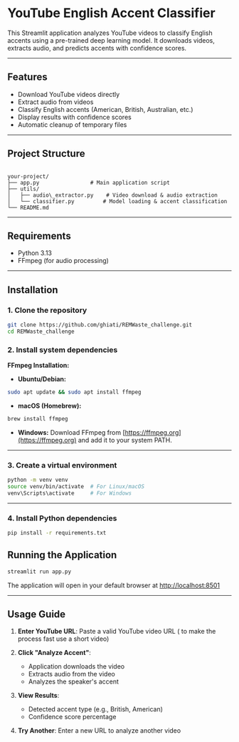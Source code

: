 # YouTube English Accent Classifier

This Streamlit application analyzes YouTube videos to classify English accents using a pre-trained deep learning model. It downloads videos, extracts audio, and predicts accents with confidence scores.

---

## Features
- Download YouTube videos directly  
- Extract audio from videos  
- Classify English accents (American, British, Australian, etc.)  
- Display results with confidence scores  
- Automatic cleanup of temporary files

---

## Project Structure
```

your-project/
├── app.py                # Main application script
├── utils/
│   ├── audio\_extractor.py    # Video download & audio extraction
│   └── classifier.py         # Model loading & accent classification
└── README.md

````

---

## Requirements
- Python 3.13
- FFmpeg (for audio processing)

---

## Installation

### 1. Clone the repository
```bash
git clone https://github.com/ghiati/REMWaste_challenge.git
cd REMWaste_challenge
````

### 2. Install system dependencies

**FFmpeg Installation:**

* **Ubuntu/Debian:**

```bash
sudo apt update && sudo apt install ffmpeg
```

* **macOS (Homebrew):**

```bash
brew install ffmpeg
```

* **Windows:**
  Download FFmpeg from [https://ffmpeg.org](https://ffmpeg.org) and add it to your system PATH.

---

### 3. Create a virtual environment

```bash
python -m venv venv
source venv/bin/activate  # For Linux/macOS
venv\Scripts\activate     # For Windows
```

---

### 4. Install Python dependencies

```bash
pip install -r requirements.txt
```

## Running the Application

```bash
streamlit run app.py
```

The application will open in your default browser at [http://localhost:8501](http://localhost:8501)

---

## Usage Guide

1. **Enter YouTube URL**: Paste a valid YouTube video URL ( to make the process fast use a short video)
2. **Click "Analyze Accent"**:

   * Application downloads the video
   * Extracts audio from the video
   * Analyzes the speaker's accent
3. **View Results**:

   * Detected accent type (e.g., British, American)
   * Confidence score percentage
4. **Try Another**: Enter a new URL to analyze another video